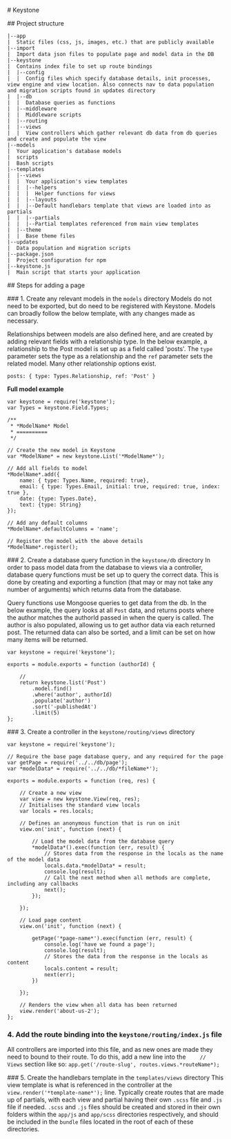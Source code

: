 # Keystone

## Project structure
```
|--app
|  Static files (css, js, images, etc.) that are publicly available
|--import
|  Import data json files to populate page and model data in the DB
|--keystone
|  Contains index file to set up route bindings
|  |--config
|  |  Config files which specify database details, init processes, view engine and view location. Also connects nav to data population and migration scripts found in updates directory
|  |--db
|  |  Database queries as functions
|  |--middleware
|  |  Middleware scripts
|  |--routing
|  |--views
|  |  View controllers which gather relevant db data from db queries and create and populate the view
|--models
|  Your application's database models
|  scripts
|  Bash scripts
|--templates
|  |--views
|  |  Your application's view templates
|  |  |--helpers
|  |  |  Helper functions for views
|  |  |--layouts
|  |  |--Default handlebars template that views are loaded into as partials
|  |  |--partials
|  |  |--Partial templates referenced from main view templates
|  |--theme
|  |  Base theme files
|--updates
|  Data population and migration scripts
|--package.json
|  Project configuration for npm
|--keystone.js
|  Main script that starts your application
```

## Steps for adding a page

### 1. Create any relevant models in the `models` directory
Models do not need to be exported, but do need to be registered with Keystone. Models can broadly follow the below template, with any changes made as necessary.

Relationships between models are also defined here, and are created by adding relevant fields with a relationship type. In the below example, a relationship to the Post model is set up as a field called 'posts'. The `type` parameter sets the type as a relationship and the `ref` parameter sets the related model. Many other relationship options exist.

`posts: { type: Types.Relationship, ref: 'Post' }`

**Full model example**
```
var keystone = require('keystone');
var Types = keystone.Field.Types;

/**
 * *ModelName* Model
 * ==========
 */

// Create the new model in Keystone
var *ModelName* = new keystone.List('*ModelName*');

// Add all fields to model
*ModelName*.add({
    name: { type: Types.Name, required: true},
    email: { type: Types.Email, initial: true, required: true, index: true },
    date: {type: Types.Date},
    text: {type: String}
});

// Add any default columns
*ModelName*.defaultColumns = 'name';

// Register the model with the above details
*ModelName*.register();
```

### 2. Create a database query function in the `keystone/db` directory
In order to pass model data from the database to views via a controller, database query functions must be set up to query the correct data. This is done by creating and exporting a function (that may or may not take any number of arguments) which returns data from the database.

Query functions use Mongoose queries to get data from the db. In the below example, the query looks at all `Post` data, and returns posts where the author matches the authorId passed in when the query is called. The author is also populated, allowing us to get author data via each returned post. The returned data can also be sorted, and a limit can be set on how many items will be returned.

```
var keystone = require('keystone');

exports = module.exports = function (authorId) {

    //
    return keystone.list('Post')
        .model.find()
        .where('author', authorId)
        .populate('author')
        .sort('-publishedAt')
        .limit(5)
};

```

### 3. Create a controller in the `keystone/routing/views` directory

```
var keystone = require('keystone');

// Require the base page database query, and any required for the page
var getPage = require('../../db/page');
var *modelData* = require('../../db/*fileName*');

exports = module.exports = function (req, res) {

    // Create a new view
    var view = new keystone.View(req, res);
    // Initialises the standard view locals
    var locals = res.locals;

    // Defines an anonymous function that is run on init
    view.on('init', function (next) {

        // Load the model data from the database query
        *modelData*().exec(function (err, result) {
            // Stores data from the response in the locals as the name of the model data
            locals.data.*modelData* = result;
            console.log(result);
            // Call the next method when all methods are complete, including any callbacks
            next();
        });

    });

    // Load page content
    view.on('init', function (next) {

        getPage('*page-name*').exec(function (err, result) {
            console.log('have we found a page');
            console.log(result);
            // Stores the data from the response in the locals as content
            locals.content = result;
            next(err);
        })

    });

    // Renders the view when all data has been returned
    view.render('about-us-2');
};
```

### 4. Add the route binding into the `keystone/routing/index.js` file
All controllers are imported into this file, and as new ones are made they need to bound to their route. To do this, add a new line into the `    // Views` section like so: `app.get('/route-slug', routes.views.*routeName*);`

### 5. Create the handlebars template in the `templates/views` directory
This view template is what is referenced in the controller at the `view.render('*template-name*');` line. Typically create routes that are made up of partials, with each view and partial having their own `.scss` file and `.js` file if needed. `.scss` and `.js` files should be created and stored in their own folders within the `app/js` and `app/scss` directories respectively, and should be included in the `bundle` files located in the root of each of these directories.
